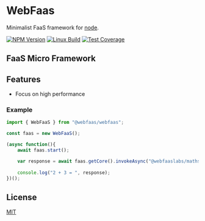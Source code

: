 # WebFaas

Minimalist FaaS framework for [node](http://nodejs.org).

[![NPM Version][npm-image]][npm-url]
[![Linux Build][travis-image]][travis-url]
[![Test Coverage][coveralls-image]][coveralls-url]

## FaaS Micro Framework

## Features
  * Focus on high performance

### Example
```javascript
import { WebFaaS } from "@webfaas/webfaas";

const faas = new WebFaaS();

(async function(){
    await faas.start();

    var response = await faas.getCore().invokeAsync("@webfaaslabs/mathsum", "0.0.1", "", [2,3], "npm");
    
    console.log("2 + 3 = ", response);
})();
```

## License

[MIT](LICENSE)

[npm-image]: https://img.shields.io/npm/v/@webfaas/webfaas.svg
[npm-url]: https://npmjs.org/package/@webfaas/webfaas

[travis-image]: https://img.shields.io/travis/webfaas/webfaas/master.svg?label=linux
[travis-url]: https://travis-ci.org/webfaas/webfaas

[coveralls-image]: https://img.shields.io/coveralls/github/webfaas/webfaas/master.svg
[coveralls-url]: https://coveralls.io/github/webfaas/webfaas?branch=master